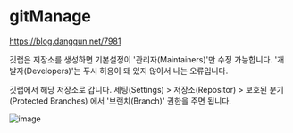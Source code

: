 # gitManage
https://blog.danggun.net/7981

깃랩은 저장소를 생성하면 기본설정이 '관리자(Maintainers)'만 수정 가능합니다.
'개발자(Developers)'는 푸시 허용이 돼 있지 않아서 나는 오류입니다.

깃랩에서 해당 저장소로 갑니다.
세팅(Settings) > 저장소(Repositor) > 보호된 분기(Protected Branches)
에서 '브랜치(Branch)' 권한을 주면 됩니다.

![image](https://user-images.githubusercontent.com/42457589/142795290-1a5a3715-4c36-484e-a4d3-d8dc456a3128.png)
